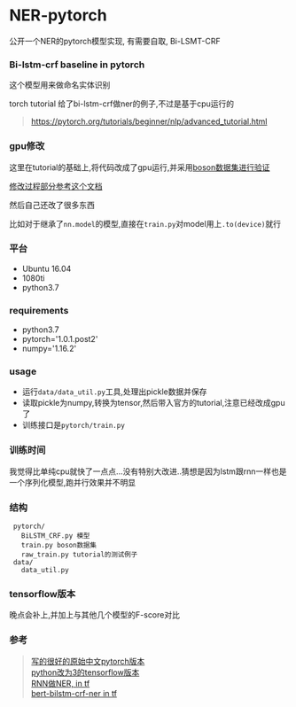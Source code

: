 # NER-pytorch
公开一个NER的pytorch模型实现, 有需要自取, Bi-LSMT-CRF

### Bi-lstm-crf baseline in pytorch
这个模型用来做命名实体识别

torch tutorial 给了bi-lstm-crf做ner的例子,不过是基于cpu运行的
> https://pytorch.org/tutorials/beginner/nlp/advanced_tutorial.html

### gpu修改
这里在tutorial的基础上,将代码改成了gpu运行,并采用[boson数据集进行验证](https://bosonnlp.com/dev/resource)

[修改过程部分参考这个文档](https://blog.csdn.net/qq_28444159/article/details/78781201)

然后自己还改了很多东西  

比如对于继承了`nn.model`的模型,直接在`train.py`对model用上`.to(device)`就行

### 平台
- Ubuntu 16.04
- 1080ti
- python3.7

### requirements
- python3.7
- pytorch='1.0.1.post2'
- numpy='1.16.2'

### usage
- 运行`data/data_util.py`工具,处理出pickle数据并保存
- 读取pickle为numpy,转换为tensor,然后带入官方的tutorial,注意已经改成gpu了
- 训练接口是`pytorch/train.py`

### 训练时间
我觉得比单纯cpu就快了一点点...没有特别大改进..猜想是因为lstm跟rnn一样也是一个序列化模型,跑并行效果并不明显

### 结构
```
 pytorch/
   BiLSTM_CRF.py 模型
   train.py boson数据集
   raw_train.py tutorial的测试例子
 data/
   data_util.py 
```


### tensorflow版本
晚点会补上,并加上与其他几个模型的F-score对比

### 参考
> [写的很好的原始中文pytorch版本](https://github.com/buppt/ChineseNER)  
> [python改为3的tensorflow版本](https://github.com/WenRichard/NER-TF/tree/master/NER-Chinese-BiLSTM%2BCRF)  
> [RNN做NER, in tf](https://github.com/zjy-ucas/ChineseNER)  
> [bert-bilstm-crf-ner in tf](https://github.com/macanv/BERT-BiLSTM-CRF-NER)
